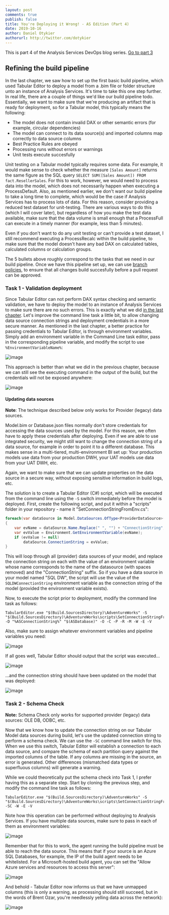 ```yaml
---
layout: post
comments: true
publish: false
title: You're Deploying it Wrong! - AS Edition (Part 4)
date: 2019-10-16
author: Daniel Otykier
authorurl: http://twitter.com/dotykier
---
```


This is part 4 of the Analysis Services DevOps blog series. [Go to part 3](https://tabulareditor.github.io/2019/10/08/DevOps3.html)

## Refining the build pipeline

In the last chapter, we saw how to set up the first basic build pipeline, which used Tabular Editor to deploy a model from a .bim file or folder structure unto an instance of Analysis Services. It's time to take this one step further. In real life, there are a couple of things we'd like our build pipeline todo. Essentially, we want to make sure that we're producing an artifact that is ready for deployment, so for a Tabular model, this typically means the following:

- The model does not contain invalid DAX or other semantic errors (for example, circular dependencies)
- The model can connect to its data source(s) and imported columns map correctly to data source columns
- Best Practice Rules are obeyed
- Processing runs without errors or warnings
- Unit tests execute succesfully

Unit testing on a Tabular model typically requires some data. For example, it would make sense to check whether the measure `[Sales Amount]` returns the same figure as the SQL query `SELECT SUM([Sales Amount]) FROM fact.ResellerSales`. For this to work, however, we would need to process data into the model, which does not necessarily happen when executing a ProcessDefault. Also, as mentioned earlier, we don't want our build pipeline to take a long time to complete, which would be the case if Analysis Services has to process lots of data. For this reason, consider providing a reduced test dataset for unit-testing. There are various ways to do this (which I will cover later), but regardless of how you make the test data available, make sure that the data volume is small enough that a ProcessFull can execute in a timely manner (for example, less than 5 minutes).

Even if you don't want to do any unit testing or can't provide a test dataset, I still recommend executing a ProcessRecalc within the build pipeline, to make sure that the model doesn't have any bad DAX on calculated tables, calculated columns or calculation groups.

The 5 bullets above roughly correspond to the tasks that we need in our build pipeline. Once we have this pipeline set up, we can use [branch policies](https://docs.microsoft.com/en-us/azure/devops/repos/git/branch-policies?view=azure-devops#build-validation), to ensure that all changes build succesfully before a pull request can be approved.

### Task 1 - Validation deployment

Since Tabular Editor can not perform DAX syntax checking and semantic validation, we have to deploy the model to an instance of Analysis Services to make sure there are no such errors. This is exactly what we did [in the last chapter](https://tabulareditor.github.io/2019/10/08/DevOps3.html#your-first-analysis-services-build-pipeline). Let's improve the command line task a little bit, to allow changing data source connection strings and deployment credentials in a more secure manner. As mentioned in the last chapter, a better practice for passing credentials to Tabular Editor, is through environment variables. Simply add an environment variable in the Command Line task editor, pass in the corresponding pipeline variable, and modify the script to use `%EnvironmentVariableName%`:

![image](https://user-images.githubusercontent.com/8976200/66919169-1c3f2c80-f021-11e9-9fda-b74c143e649e.png)

This approach is better than what we did in the previous chapter, because we can still see the executing command in the output of the build, but the credentials will not be exposed anywhere:

![image](https://user-images.githubusercontent.com/8976200/66915235-d1211b80-f018-11e9-8f09-b2907138efdf.png)

#### Updating data sources

**Note**: The technique described below only works for Provider (legacy) data sources.

Model.bim or Database.json files normally don't store credentials for accessing the data sources used by the model. For this reason, we often have to apply these credentials after deploying. Even if we are able to use integrated security, we might still want to change the connection string of a data source, for example in order to point it to a different database. This makes sense in a multi-tiered, multi-environment BI set up: Your production models use data from your production DWH, your UAT models use data from your UAT DWH, etc.

Again, we want to make sure that we can update properties on the data source in a secure way, without exposing sensitive information in build logs, etc.

The solution is to create a Tabular Editor (C#) script, which will be executed from the command line using the `-S` switch immediately before the model is deployed. First, create the following script, and put it within a "scripts" folder in your repository - name it "SetConnectionStringFromEnv.cs":

```csharp
foreach(var dataSource in Model.DataSources.OfType<ProviderDataSource>())
{
    var evName = dataSource.Name.Replace(" ", "") + "ConnectionString";
    var evValue = Environment.GetEnvironmentVariable(evName);
    if (evValue != null)
        dataSource.ConnectionString = evValue;
}
```

This will loop through all (provider) data sources of your model, and replace the connection string on each with the value of an environment variable whose name corresponds to the name of the datasource (with spaces removed) and the "ConnectionString" suffix. So if you have a data source in your model named "SQL DW", the script will use the value of the `SQLDWConnectionString` environment variable as the connection string of the model (provided the environment variable exists).

Now, to execute the script prior to deployment, modify the command line task as follows:

```shell
TabularEditor.exe "$(Build.SourcesDirectory)\AdventureWorks" -S "$(Build.SourcesDirectory)\AdventureWorks\scripts\SetConnectionStringFromEnv.cs" -D "%ASConnectionString%" "$(ASDatabase)" -O -C -P -R -M -W -E -V
```

Also, make sure to assign whatever environment variables and pipeline variables you need:

![image](https://user-images.githubusercontent.com/8976200/66919237-409b0900-f021-11e9-9fd8-c2ce1d96be65.png)

If all goes well, Tabular Editor should output that the script was executed...

![image](https://user-images.githubusercontent.com/8976200/66918500-c9b14080-f01f-11e9-9f53-302d78c304a2.png)

...and the connection string should have been updated on the model that was deployed:

![image](https://user-images.githubusercontent.com/8976200/66918682-2c0a4100-f020-11e9-800f-cb693fb5e36b.png)

### Task 2 - Schema Check

**Note:** Schema Check only works for supported provider (legacy) data sources: OLE DB, ODBC, etc.

Now that we know how to update the connection string on our Tabular Model data sources during build, let's use the updated connection string to perform a schema check. We can use the `-SC` command line switch for this. When we use this switch, Tabular Editor will establish a connection to each data source, and compare the schema of each partition query against the imported columns of the table. If any columns are missing in the source, an error is generated. Other differences (mismatched data types or superfluous columns) will generate a warning.

While we could theoretically put the schema check into Task 1, I prefer having this as a separate step. Start by cloning the previous step, and modify the command line task as follows:

```shell
TabularEditor.exe "$(Build.SourcesDirectory)\AdventureWorks" -S "$(Build.SourcesDirectory)\AdventureWorks\scripts\SetConnectionStringFromEnv.cs" -SC -W -E -V
```

Note how this operation can be performed without deploying to Analysis Services. If you have multiple data sources, make sure to pass in each of them as environment variables:

![image](https://user-images.githubusercontent.com/8976200/66920694-1ac33380-f024-11e9-8aef-f3acf93e09bc.png)

Remember that for this to work, the agent running the build pipeline must be able to reach the data source. This means that if your source is an Azure SQL Databases, for example, the IP of the build agent needs to be whitelisted. For a Microsoft-hosted build agent, you can set the "Allow Azure services and resources to access this server": 

![image](https://user-images.githubusercontent.com/8976200/66920600-e64f7780-f023-11e9-8567-ff701d3135e9.png)

And behold - Tabular Editor now informs us that we have unmapped columns (this is only a warning, as processing should still succeed, but in the words of Brent Ozar, you're needlessly yelling data across the network):

![image](https://user-images.githubusercontent.com/8976200/66920835-61189280-f024-11e9-80e7-4b0e5f7cb6f3.png)
